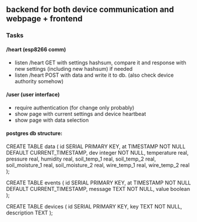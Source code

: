 ## backend for both device communication and webpage + frontend

### Tasks

#### /heart (esp8266 comm)
+ listen /heart GET with settings hashsum, compare it and response with new settings (including new hashsum) if needed
+ listen /heart POST with data and write it to db. (also check device authority somehow)

#### /user (user interface)
+ require authentication (for change only probably)
+ show page with current settings and device heartbeat
+ show page with data selection

#### postgres db structure:

CREATE TABLE data (
	id SERIAL PRIMARY KEY,
	at TIMESTAMP NOT NULL DEFAULT CURRENT_TIMESTAMP,
	dev integer NOT NULL,
	temperature real,
	pressure real,
	humidity real,
	soil_temp_1 real,
	soil_temp_2 real,
	soil_moisture_1 real,
	soil_moisture_2 real,
	wire_temp_1 real,
	wire_temp_2 real
);

CREATE TABLE events (
	id SERIAL PRIMARY KEY,
	at TIMESTAMP NOT NULL DEFAULT CURRENT_TIMESTAMP,
	message TEXT NOT NULL,
	value boolean
);

CREATE TABLE devices (
	id SERIAL PRIMARY KEY,
	key TEXT NOT NULL,
	description TEXT
);
